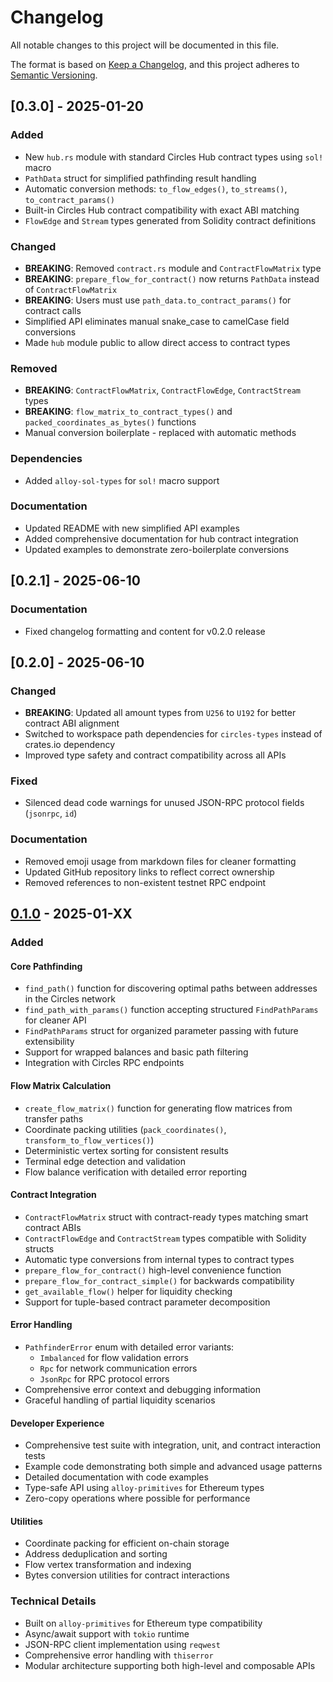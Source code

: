 # Changelog

All notable changes to this project will be documented in this file.

The format is based on [Keep a Changelog](https://keepachangelog.com/en/1.0.0/),
and this project adheres to [Semantic Versioning](https://semver.org/spec/v2.0.0.html).

## [0.3.0] - 2025-01-20

### Added
- New `hub.rs` module with standard Circles Hub contract types using `sol!` macro
- `PathData` struct for simplified pathfinding result handling
- Automatic conversion methods: `to_flow_edges()`, `to_streams()`, `to_contract_params()`
- Built-in Circles Hub contract compatibility with exact ABI matching
- `FlowEdge` and `Stream` types generated from Solidity contract definitions

### Changed
- **BREAKING**: Removed `contract.rs` module and `ContractFlowMatrix` type
- **BREAKING**: `prepare_flow_for_contract()` now returns `PathData` instead of `ContractFlowMatrix`
- **BREAKING**: Users must use `path_data.to_contract_params()` for contract calls
- Simplified API eliminates manual snake_case to camelCase field conversions
- Made `hub` module public to allow direct access to contract types

### Removed
- **BREAKING**: `ContractFlowMatrix`, `ContractFlowEdge`, `ContractStream` types
- **BREAKING**: `flow_matrix_to_contract_types()` and `packed_coordinates_as_bytes()` functions
- Manual conversion boilerplate - replaced with automatic methods

### Dependencies
- Added `alloy-sol-types` for `sol!` macro support

### Documentation
- Updated README with new simplified API examples
- Added comprehensive documentation for hub contract integration
- Updated examples to demonstrate zero-boilerplate conversions

## [0.2.1] - 2025-06-10
### Documentation
- Fixed changelog formatting and content for v0.2.0 release

## [0.2.0] - 2025-06-10

### Changed
- **BREAKING**: Updated all amount types from `U256` to `U192` for better contract ABI alignment
- Switched to workspace path dependencies for `circles-types` instead of crates.io dependency
- Improved type safety and contract compatibility across all APIs

### Fixed
- Silenced dead code warnings for unused JSON-RPC protocol fields (`jsonrpc`, `id`)

### Documentation
- Removed emoji usage from markdown files for cleaner formatting
- Updated GitHub repository links to reflect correct ownership
- Removed references to non-existent testnet RPC endpoint

## [0.1.0] - 2025-01-XX

### Added

#### Core Pathfinding
- `find_path()` function for discovering optimal paths between addresses in the Circles network
- `find_path_with_params()` function accepting structured `FindPathParams` for cleaner API
- `FindPathParams` struct for organized parameter passing with future extensibility
- Support for wrapped balances and basic path filtering
- Integration with Circles RPC endpoints

#### Flow Matrix Calculation
- `create_flow_matrix()` function for generating flow matrices from transfer paths
- Coordinate packing utilities (`pack_coordinates()`, `transform_to_flow_vertices()`)
- Deterministic vertex sorting for consistent results
- Terminal edge detection and validation
- Flow balance verification with detailed error reporting

#### Contract Integration
- `ContractFlowMatrix` struct with contract-ready types matching smart contract ABIs
- `ContractFlowEdge` and `ContractStream` types compatible with Solidity structs
- Automatic type conversions from internal types to contract types
- `prepare_flow_for_contract()` high-level convenience function
- `prepare_flow_for_contract_simple()` for backwards compatibility
- `get_available_flow()` helper for liquidity checking
- Support for tuple-based contract parameter decomposition

#### Error Handling
- `PathfinderError` enum with detailed error variants:
  - `Imbalanced` for flow validation errors
  - `Rpc` for network communication errors
  - `JsonRpc` for RPC protocol errors
- Comprehensive error context and debugging information
- Graceful handling of partial liquidity scenarios

#### Developer Experience
- Comprehensive test suite with integration, unit, and contract interaction tests
- Example code demonstrating both simple and advanced usage patterns
- Detailed documentation with code examples
- Type-safe API using `alloy-primitives` for Ethereum types
- Zero-copy operations where possible for performance

#### Utilities
- Coordinate packing for efficient on-chain storage
- Address deduplication and sorting
- Flow vertex transformation and indexing
- Bytes conversion utilities for contract interactions

### Technical Details
- Built on `alloy-primitives` for Ethereum type compatibility
- Async/await support with `tokio` runtime
- JSON-RPC client implementation using `reqwest`
- Comprehensive error handling with `thiserror`
- Modular architecture supporting both high-level and composable APIs

[Unreleased]: https://github.com/deluXtreme/circles-rs/compare/pathfinder-v0.1.0...HEAD
[0.1.0]: https://github.com/deluXtreme/circles-rs/releases/tag/pathfinder-v0.1.0
